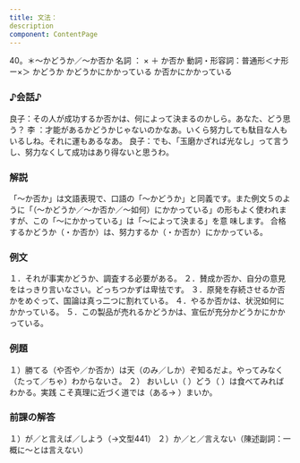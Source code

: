 ```yaml
---
title: 文法：
description
component: ContentPage
---
```



40。＊～かどうか／～か否か
名詞 ： × ＋ か否か 動詞・形容詞：普通形＜ナ形ー×＞ かどうか
かどうかにかかっている
か否かにかかっている

### ♪会話♪
良子：その人が成功するか否かは、何によって決まるのかしら。あなた、どう思う？
李 ：才能があるかどうかじゃないのかなあ。いくら努力しても駄目な人もいるしね。それに運もあるなあ。 良子：でも、「玉磨かざれば光なし」って言うし、努力なくして成功はあり得ないと思うわ。

### 解説
「～か否か」は文語表現で、口語の「～かどうか」と同義です。また例文５のように「（～かどうか／～か否か／～如何）にかかっている」の形もよく使われますが、この「～にかかっている」は「～によって決まる」を意 味します。
合格するかどうか（・か否か）は、努力するか（・か否か）にかかっている。

### 例文
１．それが事実かどうか、調査する必要がある。
２．賛成か否か、自分の意見をはっきり言いなさい。どっちつかずは卑怯です。
３．原発を存続させるか否かをめぐって、国論は真っ二つに割れている。
４．やるか否かは、状況如何にかかっている。
５．この製品が売れるかどうかは、宣伝が充分かどうかにかかっている。

### 例題
１）勝てる（や否や／か否か）は天（のみ／しか）ぞ知るだよ。やってみなく（たって／ちゃ）わからないさ。
２） おいしい（ ）どう（ ）は食べてみればわかる。実践 こそ真理に近づく道では（ある→ ）まいか。        

### 前課の解答
１）が／と言えば／しよう（→文型441）
２）か／と／言えない（陳述副詞：一概に～とは言えない）
